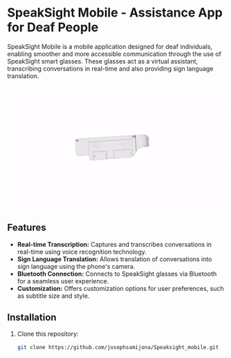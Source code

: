 # SpeakSight Mobile - Assistance App for Deaf People

SpeakSight Mobile is a mobile application designed for deaf individuals, enabling smoother and more accessible communication through the use of SpeakSight smart glasses. These glasses act as a virtual assistant, transcribing conversations in real-time and also providing sign language translation.

![SpeakSight Mobile Demo](demo/speaksight_demo.gif)

## Features

- **Real-time Transcription:** Captures and transcribes conversations in real-time using voice recognition technology.
- **Sign Language Translation:** Allows translation of conversations into sign language using the phone's camera.
- **Bluetooth Connection:** Connects to SpeakSight glasses via Bluetooth for a seamless user experience.
- **Customization:** Offers customization options for user preferences, such as subtitle size and style.

## Installation

1. Clone this repository:
   ```bash
   git clone https://github.com/josephsamijona/Speaksight_mobile.git

